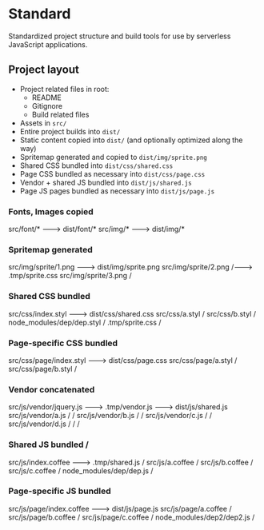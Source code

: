 # Standard
Standardized project structure and build tools for use by serverless JavaScript
applications.

## Project layout
- Project related files in root:
    - README
    - Gitignore
    - Build related files
- Assets in `src/`
- Entire project builds into `dist/`
- Static content copied into `dist/` (and optionally optimized along the way)
- Spritemap generated and copied to `dist/img/sprite.png`
- Shared CSS bundled into `dist/css/shared.css`
- Page CSS bundled as necessary into `dist/css/page.css`
- Vendor + shared JS bundled into `dist/js/shared.js`
- Page JS pages bundled as necessary into `dist/js/page.js`

### Fonts, Images copied
src/font/*                     ---> dist/font/*
src/img/*                      ---> dist/img/*

### Spritemap generated
src/img/sprite/1.png           ---> dist/img/sprite.png
src/img/sprite/2.png          /---> .tmp/sprite.css
src/img/sprite/3.png         /

### Shared CSS bundled
src/css/index.styl             ---> dist/css/shared.css
src/css/a.styl                /
src/css/b.styl               /
node_modules/dep/dep.styl   /
.tmp/sprite.css            /

### Page-specific CSS bundled
src/css/page/index.styl        ---> dist/css/page.css
src/css/page/a.styl           /
src/css/page/b.styl          /

### Vendor concatenated
src/js/vendor/jquery.js        ---> .tmp/vendor.js        ---> dist/js/shared.js
src/js/vendor/a.js            /                          /
src/js/vendor/b.js           /                          /
src/js/vendor/c.js          /                          /
src/js/vendor/d.js         /                          /
                                                     /
### Shared JS bundled                               /
src/js/index.coffee            ---> .tmp/shared.js /
src/js/a.coffee               /
src/js/b.coffee              /
src/js/c.coffee             /
node_modules/dep/dep.js    /

### Page-specific JS bundled
src/js/page/index.coffee       ---> dist/js/page.js
src/js/page/a.coffee          /
src/js/page/b.coffee         /
src/js/page/c.coffee        /
node_modules/dep2/dep2.js  /
